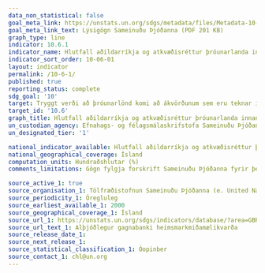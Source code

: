 ```yaml
---
data_non_statistical: false
goal_meta_link: https://unstats.un.org/sdgs/metadata/files/Metadata-10-06-01.pdf
goal_meta_link_text: Lýsigögn Sameinuðu Þjóðanna (PDF 201 KB)
graph_type: line
indicator: 10.6.1
indicator_name: Hlutfall aðildarríkja og atkvæðisréttur þróunarlanda innan alþjóðastofnana.
indicator_sort_order: 10-06-01
layout: indicator
permalink: /10-6-1/
published: true
reporting_status: complete
sdg_goal: '10'
target: Tryggt verði að þróunarlönd komi að ákvörðunum sem eru teknar innan alþjóðlegra fjármálastofnana til að auka skilvirkni, trúverðugleika, áreiðanleika og tryggja lögmæti þeirra.
target_id: '10.6'
graph_title: Hlutfall aðildarríkja og atkvæðisréttur þróunarlanda innan alþjóðastofnana.
un_custodian_agency: Efnahags- og félagsmálaskrifstofa Sameinuðu Þjóðanna (DESA), Þróunarfjármögnunarskrifstofan (FFDO)
un_designated_tier: '1'

national_indicator_available: Hlutfall aðildarríkja og atkvæðisréttur þróunarlanda innan alþjóðastofnana.
national_geographical_coverage: Ísland
computation_units: Hundraðshlutar (%)
comments_limitations: Gögn fylgja forskrift Sameinuðu Þjóðanna fyrir þennan mælikvarða. Þessi mælikvarði var ekki fundinn í samstarfi við sérfræðinga í málefninu.

source_active_1: true
source_organisation_1: Tölfræðistofnun Sameinuðu Þjóðanna (e. United Nations Statistical Division (UNSD))
source_periodicity_1: Óregluleg
source_earliest_available_1: 2000
source_geographical_coverage_1: Ísland
source_url_1: https://unstats.un.org/sdgs/indicators/database/?area=GBR
source_url_text_1: Alþjóðlegur gagnabanki heimsmarkmiðamælikvarða 
source_release_date_1: 
source_next_release_1: 
source_statistical_classification_1: Óopinber
source_contact_1: chl@un.org
---
```


